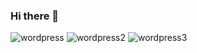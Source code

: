 ### Hi there 👋

![wordpress](https://github.com/Aoun-Developer/Aoun-Developer/assets/112731920/fe0064a1-3043-494e-b9ea-7ac1c717dd64)
![wordpress2](https://github.com/Aoun-Developer/Aoun-Developer/assets/112731920/0deca4a4-4649-46a3-aeec-44dd05124aa3)
![wordpress3](https://github.com/Aoun-Developer/Aoun-Developer/assets/112731920/d0e5af74-e021-4e22-952f-cfd250de5cb0)
